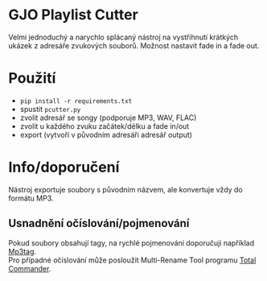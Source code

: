 # GJO Playlist Cutter

Velmi jednoduchý a narychlo splácaný nástroj na vystřihnutí krátkých ukázek z adresáře zvukových souborů. Možnost nastavit fade in a fade out.

# Použití

- `pip install -r requirements.txt`
- spustit `pcutter.py`
- zvolit adresář se songy (podporuje MP3, WAV, FLAC)
- zvolit u každého zvuku začátek/délku a fade in/out
- export (vytvoří v původním adresáři adresář output)

# Info/doporučení

Nástroj exportuje soubory s původním názvem, ale konvertuje vždy do formátu MP3. 

## Usnadnění očíslování/pojmenování

Pokud soubory obsahují tagy, na rychlé pojmenování doporučuji například [Mp3tag](https://www.mp3tag.de/en/download.html).  
Pro případné očíslování může posloužit Multi-Rename Tool programu [Total Commander](https://www.ghisler.com/download.htm).